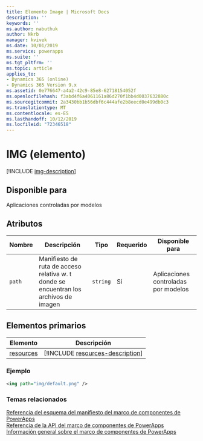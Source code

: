 ```yaml
---
title: Elemento Image | Microsoft Docs
description: ''
keywords: ''
ms.author: nabuthuk
author: Nkrb
manager: kvivek
ms.date: 10/01/2019
ms.service: powerapps
ms.suite: ''
ms.tgt_pltfrm: ''
ms.topic: article
applies_to:
- Dynamics 365 (online)
- Dynamics 365 Version 9.x
ms.assetid: 0e776647-a4a2-42c9-85e8-62718154052f
ms.openlocfilehash: f3abd4f6a4061161a86d270f1bb4d0037632880c
ms.sourcegitcommit: 2a3430bb1b56dbf6c444afe2b8eecd0e499db0c3
ms.translationtype: MT
ms.contentlocale: es-ES
ms.lasthandoff: 10/12/2019
ms.locfileid: "72346518"
---
```

# <a name="img-element"></a>IMG (elemento)

[!INCLUDE [img-description](includes/img-description.md)]

## <a name="available-for"></a>Disponible para

Aplicaciones controladas por modelos

## <a name="attributes"></a>Atributos

|Nombre|Descripción|Tipo|Requerido|Disponible para|
|--|--|--|--|-------|
|`path`|Manifiesto de ruta de acceso relativa w. t donde se encuentran los archivos de imagen|`string`|Sí|Aplicaciones controladas por modelos|

## <a name="parent-elements"></a>Elementos primarios

|Elemento|Descripción|
|--|--|
|[resources](resources.md)|[!INCLUDE [resources-description](includes/resources-description.md)]|


### <a name="example"></a>Ejemplo

```XML
<img path="img/default.png" />
```

### <a name="related-topics"></a>Temas relacionados

[Referencia del esquema del manifiesto del marco de componentes de PowerApps](index.md)<br/>
[Referencia de la API del marco de componentes de PowerApps](../reference/index.md)<br/>
[Información general sobre el marco de componentes de PowerApps](../overview.md)